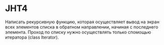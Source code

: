 
# JHT4
Написать рекурсивную функцию, которая осуществляет вывод на экран всех элементов списка в обратном направлении, начиная с последнего элемента. Проход по списку нужно осуществлять только спомощью итератора (class Iterator).
